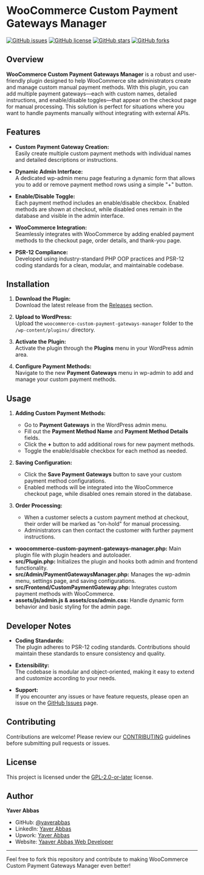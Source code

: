 # WooCommerce Custom Payment Gateways Manager

[![GitHub issues](https://img.shields.io/github/issues/yaverabbas/woocommerce-custom-payment-gateways-manager)](https://github.com/yaverabbas/woocommerce-custom-payment-gateways-manager/issues)
[![GitHub license](https://img.shields.io/github/license/yaverabbas/woocommerce-custom-payment-gateways-manager)](https://github.com/yaverabbas/woocommerce-custom-payment-gateways-manager/blob/main/LICENSE)
[![GitHub stars](https://img.shields.io/github/stars/yaverabbas/woocommerce-custom-payment-gateways-manager)](https://github.com/yaverabbas/woocommerce-custom-payment-gateways-manager/stargazers)
[![GitHub forks](https://img.shields.io/github/forks/yaverabbas/woocommerce-custom-payment-gateways-manager)](https://github.com/yaverabbas/woocommerce-custom-payment-gateways-manager/network)

## Overview

**WooCommerce Custom Payment Gateways Manager** is a robust and user-friendly plugin designed to help WooCommerce site administrators create and manage custom manual payment methods. With this plugin, you can add multiple payment gateways—each with custom names, detailed instructions, and enable/disable toggles—that appear on the checkout page for manual processing. This solution is perfect for situations where you want to handle payments manually without integrating with external APIs.

## Features

- **Custom Payment Gateway Creation:**  
  Easily create multiple custom payment methods with individual names and detailed descriptions or instructions.

- **Dynamic Admin Interface:**  
  A dedicated wp-admin menu page featuring a dynamic form that allows you to add or remove payment method rows using a simple "+" button.

- **Enable/Disable Toggle:**  
  Each payment method includes an enable/disable checkbox. Enabled methods are shown at checkout, while disabled ones remain in the database and visible in the admin interface.

- **WooCommerce Integration:**  
  Seamlessly integrates with WooCommerce by adding enabled payment methods to the checkout page, order details, and thank-you page.

- **PSR-12 Compliance:**  
  Developed using industry-standard PHP OOP practices and PSR-12 coding standards for a clean, modular, and maintainable codebase.

## Installation

1. **Download the Plugin:**  
   Download the latest release from the [Releases](https://github.com/yaverabbas/woocommerce-custom-payment-gateways-manager/releases) section.

2. **Upload to WordPress:**  
   Upload the `woocommerce-custom-payment-gateways-manager` folder to the `/wp-content/plugins/` directory.

3. **Activate the Plugin:**  
   Activate the plugin through the **Plugins** menu in your WordPress admin area.

4. **Configure Payment Methods:**  
   Navigate to the new **Payment Gateways** menu in wp-admin to add and manage your custom payment methods.

## Usage

1. **Adding Custom Payment Methods:**
    - Go to **Payment Gateways** in the WordPress admin menu.
    - Fill out the **Payment Method Name** and **Payment Method Details** fields.
    - Click the **+** button to add additional rows for new payment methods.
    - Toggle the enable/disable checkbox for each method as needed.

2. **Saving Configuration:**
    - Click the **Save Payment Gateways** button to save your custom payment method configurations.
    - Enabled methods will be integrated into the WooCommerce checkout page, while disabled ones remain stored in the database.

3. **Order Processing:**
    - When a customer selects a custom payment method at checkout, their order will be marked as "on-hold" for manual processing.
    - Administrators can then contact the customer with further payment instructions.

- **woocommerce-custom-payment-gateways-manager.php:** Main plugin file with plugin headers and autoloader.
- **src/Plugin.php:** Initializes the plugin and hooks both admin and frontend functionality.
- **src/Admin/PaymentGatewaysManager.php:** Manages the wp-admin menu, settings page, and saving configurations.
- **src/Frontend/CustomPaymentGateway.php:** Integrates custom payment methods with WooCommerce.
- **assets/js/admin.js & assets/css/admin.css:** Handle dynamic form behavior and basic styling for the admin page.

## Developer Notes

- **Coding Standards:**  
  The plugin adheres to PSR-12 coding standards. Contributions should maintain these standards to ensure consistency and quality.

- **Extensibility:**  
  The codebase is modular and object-oriented, making it easy to extend and customize according to your needs.

- **Support:**  
  If you encounter any issues or have feature requests, please open an issue on the [GitHub Issues](https://github.com/yaverabbas/woocommerce-custom-payment-gateways-manager/issues) page.

## Contributing

Contributions are welcome! Please review our [CONTRIBUTING](CONTRIBUTING.md) guidelines before submitting pull requests or issues.

## License

This project is licensed under the [GPL-2.0-or-later](https://www.gnu.org/licenses/gpl-2.0.html) license.

## Author

**Yaver Abbas**
- GitHub: [@yaverabbas](https://github.com/yaverabbas)
- LinkedIn: [Yaver Abbas](https://www.linkedin.com/in/yawarak/)
- Upwork: [Yaver Abbas](https://www.upwork.com/freelancers/yaver)
- Website: [Yaaver Abbas Web Developer](https://yaaver.com)

---

Feel free to fork this repository and contribute to making WooCommerce Custom Payment Gateways Manager even better!
